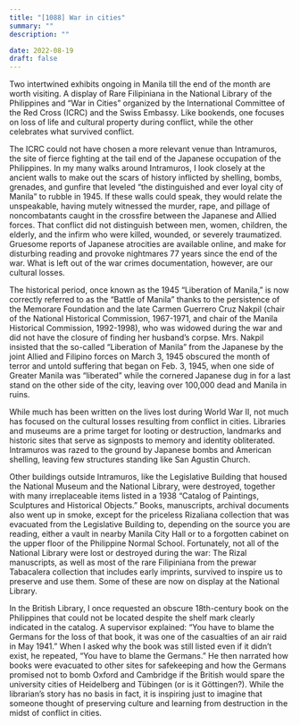 ```yaml
---
title: "[1088] War in cities"
summary: ""
description: ""

date: 2022-08-19
draft: false
---
```


Two intertwined exhibits ongoing in Manila till the end of the month are worth visiting. A display of Rare Filipiniana in the National Library of the Philippines and “War in Cities” organized by the International Committee of the Red Cross (ICRC) and the Swiss Embassy. Like bookends, one focuses on loss of life and cultural property during conflict, while the other celebrates what survived conflict.

The ICRC could not have chosen a more relevant venue than Intramuros, the site of fierce fighting at the tail end of the Japanese occupation of the Philippines. In my many walks around Intramuros, I look closely at the ancient walls to make out the scars of history inflicted by shelling, bombs, grenades, and gunfire that leveled “the distinguished and ever loyal city of Manila” to rubble in 1945. If these walls could speak, they would relate the unspeakable, having mutely witnessed the murder, rape, and pillage of noncombatants caught in the crossfire between the Japanese and Allied forces. That conflict did not distinguish between men, women, children, the elderly, and the infirm who were killed, wounded, or severely traumatized. Gruesome reports of Japanese atrocities are available online, and make for disturbing reading and provoke nightmares 77 years since the end of the war. What is left out of the war crimes documentation, however, are our cultural losses.

The historical period, once known as the 1945 “Liberation of Manila,” is now correctly referred to as the “Battle of Manila” thanks to the persistence of the Memorare Foundation and the late Carmen Guerrero Cruz Nakpil (chair of the National Historical Commission, 1967-1971, and chair of the Manila Historical Commission, 1992-1998), who was widowed during the war and did not have the closure of finding her husband’s corpse. Mrs. Nakpil insisted that the so-called “Liberation of Manila” from the Japanese by the joint Allied and Filipino forces on March 3, 1945 obscured the month of terror and untold suffering that began on Feb. 3, 1945, when one side of Greater Manila was “liberated” while the cornered Japanese dug in for a last stand on the other side of the city, leaving over 100,000 dead and Manila in ruins.

While much has been written on the lives lost during World War II, not much has focused on the cultural losses resulting from conflict in cities. Libraries and museums are a prime target for looting or destruction, landmarks and historic sites that serve as signposts to memory and identity obliterated. Intramuros was razed to the ground by Japanese bombs and American shelling, leaving few structures standing like San Agustin Church.

Other buildings outside Intramuros, like the Legislative Building that housed the National Museum and the National Library, were destroyed, together with many irreplaceable items listed in a 1938 “Catalog of Paintings, Sculptures and Historical Objects.” Books, manuscripts, archival documents also went up in smoke, except for the priceless Rizaliana collection that was evacuated from the Legislative Building to, depending on the source you are reading, either a vault in nearby Manila City Hall or to a forgotten cabinet on the upper floor of the Philippine Normal School. Fortunately, not all of the National Library were lost or destroyed during the war: The Rizal manuscripts, as well as most of the rare Filipiniana from the prewar Tabacalera collection that includes early imprints, survived to inspire us to preserve and use them. Some of these are now on display at the National Library.

In the British Library, I once requested an obscure 18th-century book on the Philippines that could not be located despite the shelf mark clearly indicated in the catalog. A supervisor explained: “You have to blame the Germans for the loss of that book, it was one of the casualties of an air raid in May 1941.” When I asked why the book was still listed even if it didn’t exist, he repeated, “You have to blame the Germans.” He then narrated how books were evacuated to other sites for safekeeping and how the Germans promised not to bomb Oxford and Cambridge if the British would spare the university cities of Heidelberg and Tübingen (or is it Göttingen?). While the librarian’s story has no basis in fact, it is inspiring just to imagine that someone thought of preserving culture and learning from destruction in the midst of conflict in cities.
